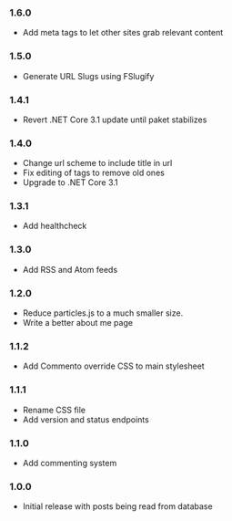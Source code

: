 ### 1.6.0
* Add meta tags to let other sites grab relevant content

### 1.5.0
* Generate URL Slugs using FSlugify

### 1.4.1
* Revert .NET Core 3.1 update until paket stabilizes

### 1.4.0
* Change url scheme to include title in url
* Fix editing of tags to remove old ones
* Upgrade to .NET Core 3.1

### 1.3.1
* Add healthcheck

### 1.3.0
* Add RSS and Atom feeds

### 1.2.0
* Reduce particles.js to a much smaller size.
* Write a better about me page

### 1.1.2
* Add Commento override CSS to main stylesheet

### 1.1.1
* Rename CSS file
* Add version and status endpoints

### 1.1.0
* Add commenting system

### 1.0.0
* Initial release with posts being read from database

